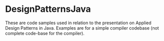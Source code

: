 # DesignPatternsJava
These are code samples used in relation to the presentation on Applied Design Patterns in Java. Examples are for a simple compiler codebase (not complete code-base for the compiler). 
